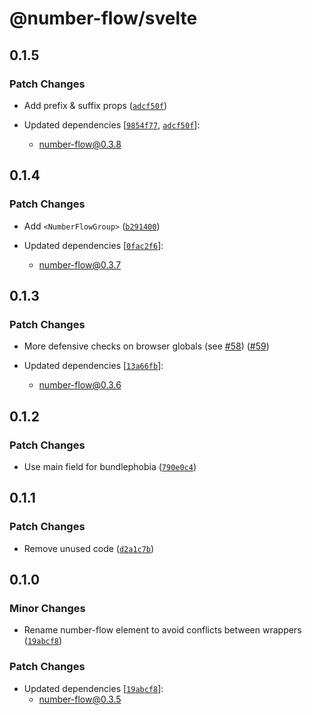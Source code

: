 # @number-flow/svelte

## 0.1.5

### Patch Changes

- Add prefix & suffix props ([`adcf50f`](https://github.com/barvian/number-flow/commit/adcf50f93eec1f6a469004ab58aae4b2799b3c14))

- Updated dependencies [[`9854f77`](https://github.com/barvian/number-flow/commit/9854f77e11561fe119bf9009ae1369389a64ba15), [`adcf50f`](https://github.com/barvian/number-flow/commit/adcf50f93eec1f6a469004ab58aae4b2799b3c14)]:
  - number-flow@0.3.8

## 0.1.4

### Patch Changes

- Add `<NumberFlowGroup>` ([`b291400`](https://github.com/barvian/number-flow/commit/b2914009cf54d58604d3e34f0b6f16dc4b912a6a))

- Updated dependencies [[`0fac2f6`](https://github.com/barvian/number-flow/commit/0fac2f69b239048054755c556afc3f0eb65767c9)]:
  - number-flow@0.3.7

## 0.1.3

### Patch Changes

- More defensive checks on browser globals (see [#58](https://github.com/barvian/number-flow/issues/58)) ([#59](https://github.com/barvian/number-flow/pull/59))

- Updated dependencies [[`13a66fb`](https://github.com/barvian/number-flow/commit/13a66fba336c53687664ad9b859ec705891fce2a)]:
  - number-flow@0.3.6

## 0.1.2

### Patch Changes

- Use main field for bundlephobia ([`790e0c4`](https://github.com/barvian/number-flow/commit/790e0c4c672ffb473614b8c8eed33e4dece3aa2f))

## 0.1.1

### Patch Changes

- Remove unused code ([`d2a1c7b`](https://github.com/barvian/number-flow/commit/d2a1c7b7fcc1523e0efd693acc8b971e35aac102))

## 0.1.0

### Minor Changes

- Rename number-flow element to avoid conflicts between wrappers ([`19abcf8`](https://github.com/barvian/number-flow/commit/19abcf88f7d7bd34332f5e1c42e647a0e81725ac))

### Patch Changes

- Updated dependencies [[`19abcf8`](https://github.com/barvian/number-flow/commit/19abcf88f7d7bd34332f5e1c42e647a0e81725ac)]:
  - number-flow@0.3.5
